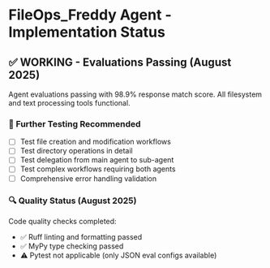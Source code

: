 # FileOps_Freddy Agent - Implementation Status

## ✅ WORKING - Evaluations Passing (August 2025)

Agent evaluations passing with 98.9% response match score. All filesystem and text processing tools functional.

### 🧪 Further Testing Recommended
- [ ] Test file creation and modification workflows
- [ ] Test directory operations in detail
- [ ] Test delegation from main agent to sub-agent
- [ ] Test complex workflows requiring both agents
- [ ] Comprehensive error handling validation

### 🔍 Quality Status (August 2025)
Code quality checks completed:
- ✅ Ruff linting and formatting passed
- ✅ MyPy type checking passed
- ⚠️  Pytest not applicable (only JSON eval configs available)